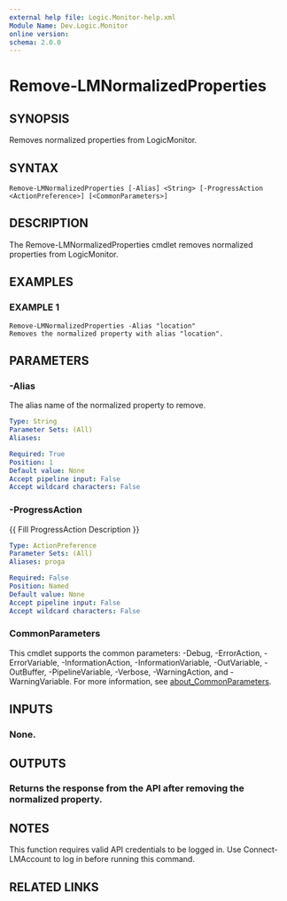 ```yaml
---
external help file: Logic.Monitor-help.xml
Module Name: Dev.Logic.Monitor
online version:
schema: 2.0.0
---
```


# Remove-LMNormalizedProperties

## SYNOPSIS
Removes normalized properties from LogicMonitor.

## SYNTAX

```
Remove-LMNormalizedProperties [-Alias] <String> [-ProgressAction <ActionPreference>] [<CommonParameters>]
```

## DESCRIPTION
The Remove-LMNormalizedProperties cmdlet removes normalized properties from LogicMonitor.

## EXAMPLES

### EXAMPLE 1
```
Remove-LMNormalizedProperties -Alias "location"
Removes the normalized property with alias "location".
```

## PARAMETERS

### -Alias
The alias name of the normalized property to remove.

```yaml
Type: String
Parameter Sets: (All)
Aliases:

Required: True
Position: 1
Default value: None
Accept pipeline input: False
Accept wildcard characters: False
```

### -ProgressAction
{{ Fill ProgressAction Description }}

```yaml
Type: ActionPreference
Parameter Sets: (All)
Aliases: proga

Required: False
Position: Named
Default value: None
Accept pipeline input: False
Accept wildcard characters: False
```

### CommonParameters
This cmdlet supports the common parameters: -Debug, -ErrorAction, -ErrorVariable, -InformationAction, -InformationVariable, -OutVariable, -OutBuffer, -PipelineVariable, -Verbose, -WarningAction, and -WarningVariable. For more information, see [about_CommonParameters](http://go.microsoft.com/fwlink/?LinkID=113216).

## INPUTS

### None.
## OUTPUTS

### Returns the response from the API after removing the normalized property.
## NOTES
This function requires valid API credentials to be logged in.
Use Connect-LMAccount to log in before running this command.

## RELATED LINKS
